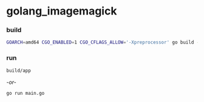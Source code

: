 # golang_imagemagick


### build
```bash
GOARCH=amd64 CGO_ENABLED=1 CGO_CFLAGS_ALLOW='-Xpreprocessor' go build -o build/app 
```

### run
```bash
build/app
```
_-or-_
```bash
go run main.go
```